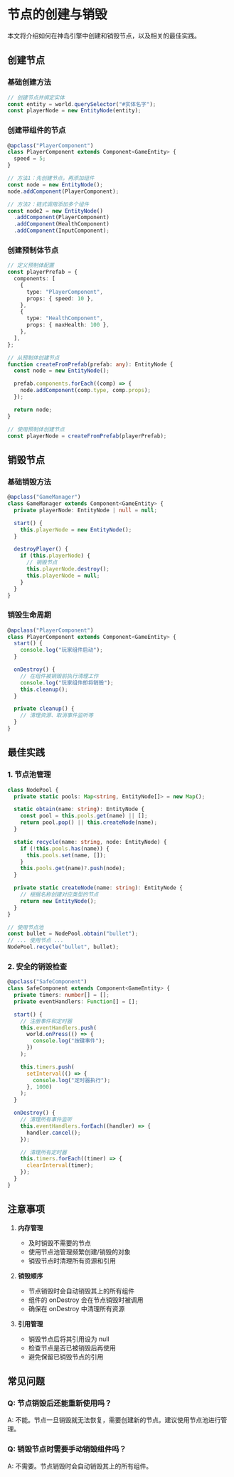 # 节点的创建与销毁

本文将介绍如何在神岛引擎中创建和销毁节点，以及相关的最佳实践。

## 创建节点

### 基础创建方法

```typescript
// 创建节点并绑定实体
const entity = world.querySelector("#实体名字");
const playerNode = new EntityNode(entity);
```

### 创建带组件的节点

```typescript
@apclass("PlayerComponent")
class PlayerComponent extends Component<GameEntity> {
  speed = 5;
}

// 方法1：先创建节点，再添加组件
const node = new EntityNode();
node.addComponent(PlayerComponent);

// 方法2：链式调用添加多个组件
const node2 = new EntityNode()
  .addComponent(PlayerComponent)
  .addComponent(HealthComponent)
  .addComponent(InputComponent);
```

### 创建预制体节点

```typescript
// 定义预制体配置
const playerPrefab = {
  components: [
    {
      type: "PlayerComponent",
      props: { speed: 10 },
    },
    {
      type: "HealthComponent",
      props: { maxHealth: 100 },
    },
  ],
};

// 从预制体创建节点
function createFromPrefab(prefab: any): EntityNode {
  const node = new EntityNode();

  prefab.components.forEach((comp) => {
    node.addComponent(comp.type, comp.props);
  });

  return node;
}

// 使用预制体创建节点
const playerNode = createFromPrefab(playerPrefab);
```

## 销毁节点

### 基础销毁方法

```typescript
@apclass("GameManager")
class GameManager extends Component<GameEntity> {
  private playerNode: EntityNode | null = null;

  start() {
    this.playerNode = new EntityNode();
  }

  destroyPlayer() {
    if (this.playerNode) {
      // 销毁节点
      this.playerNode.destroy();
      this.playerNode = null;
    }
  }
}
```

### 销毁生命周期

```typescript
@apclass("PlayerComponent")
class PlayerComponent extends Component<GameEntity> {
  start() {
    console.log("玩家组件启动");
  }

  onDestroy() {
    // 在组件被销毁前执行清理工作
    console.log("玩家组件即将销毁");
    this.cleanup();
  }

  private cleanup() {
    // 清理资源、取消事件监听等
  }
}
```

## 最佳实践

### 1. 节点池管理

```typescript
class NodePool {
  private static pools: Map<string, EntityNode[]> = new Map();

  static obtain(name: string): EntityNode {
    const pool = this.pools.get(name) || [];
    return pool.pop() || this.createNode(name);
  }

  static recycle(name: string, node: EntityNode) {
    if (!this.pools.has(name)) {
      this.pools.set(name, []);
    }
    this.pools.get(name)?.push(node);
  }

  private static createNode(name: string): EntityNode {
    // 根据名称创建对应类型的节点
    return new EntityNode();
  }
}

// 使用节点池
const bullet = NodePool.obtain("bullet");
// ... 使用节点 ...
NodePool.recycle("bullet", bullet);
```

### 2. 安全的销毁检查

```typescript
@apclass("SafeComponent")
class SafeComponent extends Component<GameEntity> {
  private timers: number[] = [];
  private eventHandlers: Function[] = [];

  start() {
    // 注册事件和定时器
    this.eventHandlers.push(
      world.onPress(() => {
        console.log("按键事件");
      })
    );

    this.timers.push(
      setInterval(() => {
        console.log("定时器执行");
      }, 1000)
    );
  }

  onDestroy() {
    // 清理所有事件监听
    this.eventHandlers.forEach((handler) => {
      handler.cancel();
    });

    // 清理所有定时器
    this.timers.forEach((timer) => {
      clearInterval(timer);
    });
  }
}
```

## 注意事项

1. **内存管理**

   - 及时销毁不需要的节点
   - 使用节点池管理频繁创建/销毁的对象
   - 销毁节点时清理所有资源和引用

2. **销毁顺序**

   - 节点销毁时会自动销毁其上的所有组件
   - 组件的 onDestroy 会在节点销毁时被调用
   - 确保在 onDestroy 中清理所有资源

3. **引用管理**
   - 销毁节点后将其引用设为 null
   - 检查节点是否已被销毁后再使用
   - 避免保留已销毁节点的引用

## 常见问题

### Q: 节点销毁后还能重新使用吗？

A: 不能。节点一旦销毁就无法恢复，需要创建新的节点。建议使用节点池进行管理。

### Q: 销毁节点时需要手动销毁组件吗？

A: 不需要。节点销毁时会自动销毁其上的所有组件。
